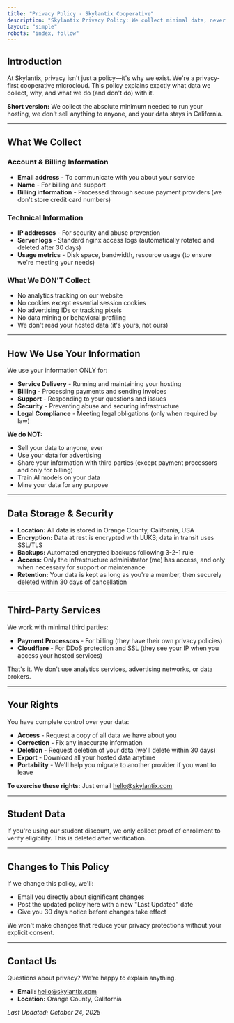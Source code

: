 ```yaml
---
title: "Privacy Policy - Skylantix Cooperative"
description: "Skylantix Privacy Policy: We collect minimal data, never sell your information, and keep everything in California. Privacy-first cooperative cloud."
layout: "simple"
robots: "index, follow"
---
```


## Introduction

At Skylantix, privacy isn't just a policy—it's why we exist. We're a privacy-first cooperative microcloud. This policy explains exactly what data we collect, why, and what we do (and don't do) with it.

**Short version:** We collect the absolute minimum needed to run your hosting, we don't sell anything to anyone, and your data stays in California.

---

## What We Collect

### Account & Billing Information
* **Email address** - To communicate with you about your service
* **Name** - For billing and support
* **Billing information** - Processed through secure payment providers (we don't store credit card numbers)

### Technical Information
* **IP addresses** - For security and abuse prevention
* **Server logs** - Standard nginx access logs (automatically rotated and deleted after 30 days)
* **Usage metrics** - Disk space, bandwidth, resource usage (to ensure we're meeting your needs)

### What We DON'T Collect
* No analytics tracking on our website
* No cookies except essential session cookies
* No advertising IDs or tracking pixels
* No data mining or behavioral profiling
* We don't read your hosted data (it's yours, not ours)

---

## How We Use Your Information

We use your information ONLY for:

* **Service Delivery** - Running and maintaining your hosting
* **Billing** - Processing payments and sending invoices
* **Support** - Responding to your questions and issues
* **Security** - Preventing abuse and securing infrastructure
* **Legal Compliance** - Meeting legal obligations (only when required by law)

**We do NOT:**
* Sell your data to anyone, ever
* Use your data for advertising
* Share your information with third parties (except payment processors and only for billing)
* Train AI models on your data
* Mine your data for any purpose

---

## Data Storage & Security

* **Location:** All data is stored in Orange County, California, USA
* **Encryption:** Data at rest is encrypted with LUKS; data in transit uses SSL/TLS
* **Backups:** Automated encrypted backups following 3-2-1 rule
* **Access:** Only the infrastructure administrator (me) has access, and only when necessary for support or maintenance
* **Retention:** Your data is kept as long as you're a member, then securely deleted within 30 days of cancellation

---

## Third-Party Services

We work with minimal third parties:

* **Payment Processors** - For billing (they have their own privacy policies)
* **Cloudflare** - For DDoS protection and SSL (they see your IP when you access your hosted services)

That's it. We don't use analytics services, advertising networks, or data brokers.

---

## Your Rights

You have complete control over your data:

* **Access** - Request a copy of all data we have about you
* **Correction** - Fix any inaccurate information
* **Deletion** - Request deletion of your data (we'll delete within 30 days)
* **Export** - Download all your hosted data anytime
* **Portability** - We'll help you migrate to another provider if you want to leave

**To exercise these rights:** Just email hello@skylantix.com

---

## Student Data

If you're using our student discount, we only collect proof of enrollment to verify eligibility. This is deleted after verification.

---

## Changes to This Policy

If we change this policy, we'll:
* Email you directly about significant changes
* Post the updated policy here with a new "Last Updated" date
* Give you 30 days notice before changes take effect

We won't make changes that reduce your privacy protections without your explicit consent.

---

## Contact Us

Questions about privacy? We're happy to explain anything.

* **Email:** hello@skylantix.com
* **Location:** Orange County, California

*Last Updated: October 24, 2025*
